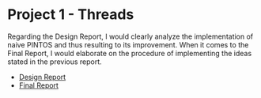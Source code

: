 # Project 1 - Threads

Regarding the Design Report, I would clearly analyze the implementation of naive PINTOS and thus resulting to its improvement. When it comes to the Final Report, I would elaborate on the procedure of implementing the ideas stated in the previous report. 


* [Design Report](https://github.com/khaukhau/PINTOS-Project/blob/Project-1/Khau-Lien-Kiet-49004033_Nguyen-Duong-Tung-49004034-DESIGN-REPORT-1.pdf)
* [Final Report](https://github.com/khaukhau/PINTOS-Project/blob/Project-1/Khau%20Lien%20Kiet%20-%2049004033_final%20report.pdf)
